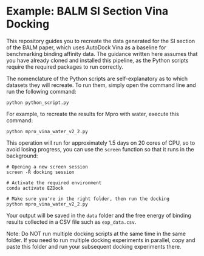 # Example: BALM SI Section Vina Docking

This repository guides you to recreate the data generated for the SI section of the BALM paper, which uses AutoDock Vina as a baseline for benchmarking binding affinity data. The guidance written here assumes that you have already cloned and installed this pipeline, as the Python scripts require the required packages to run correctly. 

The nomenclature of the Python scripts are self-explanatory as to which datasets they will recreate. To run them, simply open the command line and run the following command:

`` python python_script.py ``

For example, to recreate the results for Mpro with water, execute this command: 

`` python mpro_vina_water_v2_2.py ``

This operation will run for approximately 1.5 days on 20 cores of CPU, so to avoid losing progress, you can use the `` screen `` function so that it runs in the background:

```
# Opening a new screen session
screen -R docking session

# Activate the required environment
conda activate EZDock

# Make sure you're in the right folder, then run the docking
python mpro_vina_water_v2_2.py
```
Your output will be saved in the ``data`` folder and the free energy of binding results collected in a CSV file such as ``exp_data.csv``. 

Note: Do NOT run multiple docking scripts at the same time in the same folder. If you need to run multiple docking experiments in parallel, copy and paste this folder and run your subsequent docking experiments there. 